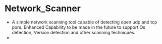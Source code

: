 # Network_Scanner
* A simple network scanning tool capable of detecting open udp and tcp pors. Enhanced Capability to be made in the future to support Os detection, Version detection and other scanning techniques.
* 
